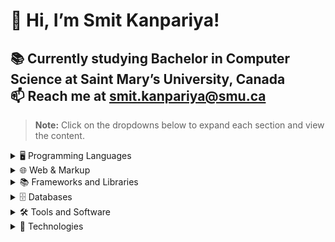 # 👋  Hi, I’m Smit Kanpariya!
📚 Currently studying Bachelor in Computer Science at **Saint Mary’s University**, Canada                                          
📫 Reach me at **[smit.kanpariya@smu.ca](mailto:smit.kanpariya@smu.ca)**  
---
> **Note:** Click on the dropdowns below to expand each section and view the content.

<details>  
<summary>🖥️ Programming Languages</summary>  

| Logo                         | Language      |
|------------------------------|---------------|
| ![JavaScript](https://img.icons8.com/color/48/000000/javascript.png) | JavaScript   |
| ![C](https://img.icons8.com/color/48/000000/c-programming.png)        | C            |
| ![Java](https://img.icons8.com/color/48/000000/java-coffee-cup-logo--v1.png) | Java      |
| ![Python](https://img.icons8.com/color/48/000000/python.png)          | Python       |  

</details>  

<details>  
<summary>🌐 Web & Markup</summary>  

| Logo                         | Technology    |
|------------------------------|---------------|
| ![HTML5](https://img.icons8.com/color/48/000000/html-5--v1.png)       | HTML5        |
| ![CSS3](https://img.icons8.com/color/48/000000/css3.png)              | CSS          |  

</details>  

<details>  
<summary>📚 Frameworks and Libraries</summary>  

| Logo                         | Framework/Library |
|------------------------------|-------------------|
| ![Django](https://img.icons8.com/ios-filled/50/092E20/django.png)    | Django        |
| ![React](https://img.icons8.com/color/48/000000/react-native.png)    | React         |
| ![Node.js](https://img.icons8.com/fluency/48/000000/node-js.png)     | Node.js       |
| ![Express.js](https://img.icons8.com/ios-filled/50/000000/cloud-server.png) | Express.js |
| ![EJS](https://img.icons8.com/ios-filled/50/555555/template.png)     | EJS           |  

</details>  

<details>  
<summary>🗄️ Databases</summary>  

| Logo                         | Database       |
|------------------------------|----------------|
| ![MySQL](https://img.icons8.com/color/48/000000/mysql-logo.png)      | MySQL         |
| ![MongoDB](https://img.icons8.com/color/48/000000/mongodb.png)       | MongoDB       |  

</details>  

<details>  
<summary>🛠️ Tools and Software</summary>  

| Logo                         | Tool/Software  |
|------------------------------|----------------|
| ![GIT](https://img.icons8.com/color/48/000000/git.png)               | GIT           |
| ![GitHub](https://img.icons8.com/ios-glyphs/48/000000/github.png)    | GitHub        |  

</details>  

<details>  
<summary>🔗 Technologies</summary>  

| Logo                         | Technology                |
|------------------------------|---------------------------|
| ![API](https://img.icons8.com/color/48/000000/api.png)              | RESTful APIs             |
| ![Middleware](https://img.icons8.com/color/48/000000/network.png)   | Middleware Integration   |
| ![Full Stack](https://img.icons8.com/fluency/48/000000/source-code.png) | Full-Stack Web Development |
| ![Software Engineering](https://img.icons8.com/color/48/000000/engineering.png) | Software Engineering Principles |  


![image](https://github.com/user-attachments/assets/5558c270-5ab0-4545-bec8-9a7c877ad460)




